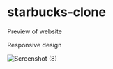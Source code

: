 # starbucks-clone
Preview of website

Responsive design

![Screenshot (8)](https://user-images.githubusercontent.com/57440547/156405919-d1dce9ba-fedd-47cc-bf05-a911ce9c2712.png)
